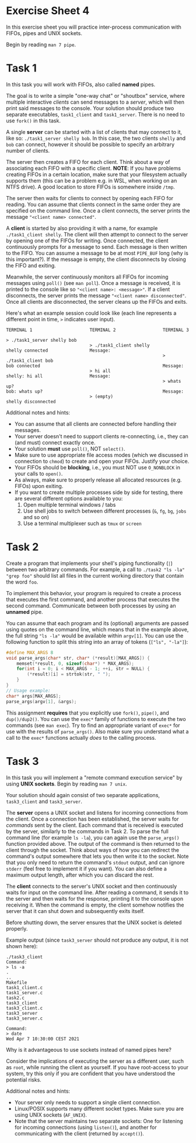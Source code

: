 # Exercise Sheet 4

In this exercise sheet you will practice inter-process communication with
FIFOs, pipes and UNIX sockets.

Begin by reading `man 7 pipe`.

# Task 1

In this task you will work with FIFOs, also called **named** pipes.

The goal is to write a simple "one-way chat" or "shoutbox" service, where
multiple interactive _clients_ can send messages to a _server_, which will
then print said messages to the console. Your solution should produce two
separate executables, `task1_client` and `task1_server`. There is no need to
use `fork()` in this task.

A single **server** can be started with a list of clients that may connect to it,
like so: `./task1_server shelly bob`. In this case, the two clients `shelly`
and `bob` can connect, however it should be possible to specify an arbitrary
number of clients.

The server then creates a FIFO for each client. Think about a way of
associating each FIFO with a specific client. **NOTE**: If you have problems
creating FIFOs in a certain location, make sure that your filesystem actually
supports them (this can be a problem e.g. in WSL, when working on an NTFS
drive). A good location to store FIFOs is somewhere inside `/tmp`.

The server then waits for clients to connect by opening each FIFO for
reading. You can assume that clients connect in the same order they are
specified on the command line. Once a client connects, the server prints the
message `"<client name> connected"`.

A **client** is started by also providing it with a name, for example
`./task1_client shelly`. The client will then attempt to connect to the
server by opening one of the FIFOs for writing. Once connected, the client
continuously prompts for a message to send. Each message is then written to
the FIFO. You can assume a message to be at most `PIPE_BUF` long (why is this
important?). If the message is empty, the client disconnects by closing the
FIFO and exiting.

Meanwhile, the server continuously monitors all FIFOs for incoming messages
using `poll()` (see `man poll`). Once a message is received, it is printed to
the console like so `"<client name>: <message>"`. If a client disconnects,
the server prints the message `"<client name> disconnected"`. Once all
clients are disconnected, the server cleans up the FIFOs and exits.

Here's what an example session could look like (each line represents a
different point in time, `>` indicates user input).

```
TERMINAL 1                      TERMINAL 2                  TERMINAL 3

> ./task1_server shelly bob
                                > ./task1_client shelly
shelly connected                Message:
                                                            > ./task1_client bob
bob connected                                               Message:
                                > hi all
shelly: hi all                  Message:
                                                            > whats up?
bob: whats up?                                              Message:
                                > (empty)
shelly disconnected
```

Additional notes and hints:

- You can assume that all clients are connected before handling their messages.
- Your server doesn't need to support clients re-connecting, i.e., they can
  (and must) connect exactly once.
- Your solution **must** use `poll()`, NOT `select()`.
- Make sure to use appropriate file access modes (which we discussed in
  connection to `chmod`) to create and open your FIFOs. Justify your choice.
- Your FIFOs should be **blocking**, i.e., you must NOT use `O_NONBLOCK` in
  your calls to `open()`.
- As always, make sure to properly release all allocated resources (e.g.
  FIFOs) upon exiting.
- If you want to create multiple processes side by side for testing, there
  are several different options available to you:
  1. Open multiple terminal windows / tabs
  2. Use shell jobs to switch between different processes (`&`, `fg`, `bg`,
     `jobs` and so on)
  3. Use a terminal multiplexer such as `tmux` or `screen`

# Task 2

Create a program that implements your shell's piping functionality (`|`)
between two arbitrary commands. For example, a call to `./task2 "ls -la" "grep foo"`
should list all files in the current working directory that contain the word `foo`.

To implement this behavior, your program is required to create a process that
executes the first command, and another process that executes the second
command. Communicate between both processes by using an **unnamed** pipe.

You can assume that each program and its (optional) arguments are passed
using quotes on the command line, which means that in the example above, the
full string `"ls -la"` would be available within `argv[1]`. You can use the
following function to split this string into an array of tokens (`["ls", "-la"]`):

```c
#define MAX_ARGS 8
void parse_args(char* str, char* (*result)[MAX_ARGS]) {
	memset(*result, 0, sizeof(char*) * MAX_ARGS);
	for(int i = 0; i < MAX_ARGS - 1; ++i, str = NULL) {
		(*result)[i] = strtok(str, " ");
	}
}
// Usage example:
char* args[MAX_ARGS];
parse_args(argv[1], &args);
```

This assignment **requires** that you explicitly use `fork()`, `pipe()`, and
`dup()/dup2()`. You can use the `exec*` family of functions to execute the
two commands (see `man exec`). Try to find an appropriate variant of `exec*`
for use with the results of `parse_args()`. Also make sure you understand
what a call to the `exec*` functions actually _does_ to the calling process.

# Task 3

In this task you will implement a "remote command execution service" by using
**UNIX sockets**. Begin by reading `man 7 unix`.

Your solution should again consist of two separate applications,
`task3_client` and `task3_server`.

The **server** opens a UNIX socket and listens for incoming connections from
the client. Once a connection has been established, the server waits for
_commands_ sent by the client. Each command that is received is executed by
the server, similarly to the commands in Task 2. To parse the full command
line (for example `ls -la`), you can again use the `parse_args()` function
provided above. The output of the command is then returned to the client
through the socket. Think about ways of how you can redirect the command's
output somewhere that lets you then write it to the socket. Note that you
only need to return the command's `stdout` output, and can ignore `stderr`
(feel free to implement it if you want). You can also define a maximum output
length, after which you can discard the rest.

The **client** connects to the server's UNIX socket and then continuously
waits for input on the command line. After reading a command, it sends it to
the server and then waits for the response, printing it to the console upon
receiving it. When the command is empty, the client somehow notifies the
server that it can shut down and subsequently exits itself.

Before shutting down, the server ensures that the UNIX socket is deleted
properly.

Example output (since `task3_server` should not produce any output, it is not
shown here):

```
./task3_client
Command:
> ls -a
.
..
Makefile
task1_client.c
task1_server.c
task2.c
task3_client
task3_client.c
task3_server
task3_server.c

Command:
> date
Wed Apr 7 10:30:00 CEST 2021
```

Why is it advantageous to use sockets instead of named pipes here?

Consider the implications of executing the server as a different user, such
as `root`, while running the client as yourself. If you have root-access to
your system, try this only if you are confident that you have understood the
potential risks.

Additional notes and hints:

- Your server only needs to support a single client connection.
- Linux/POSIX supports many different socket types. Make sure you are using
  UNIX sockets (`AF_UNIX`).
- Note that the server maintains two separate sockets: One for listening for
  incoming connections (using `listen()`), and another for communicating with
  the client (returned by `accept()`).
